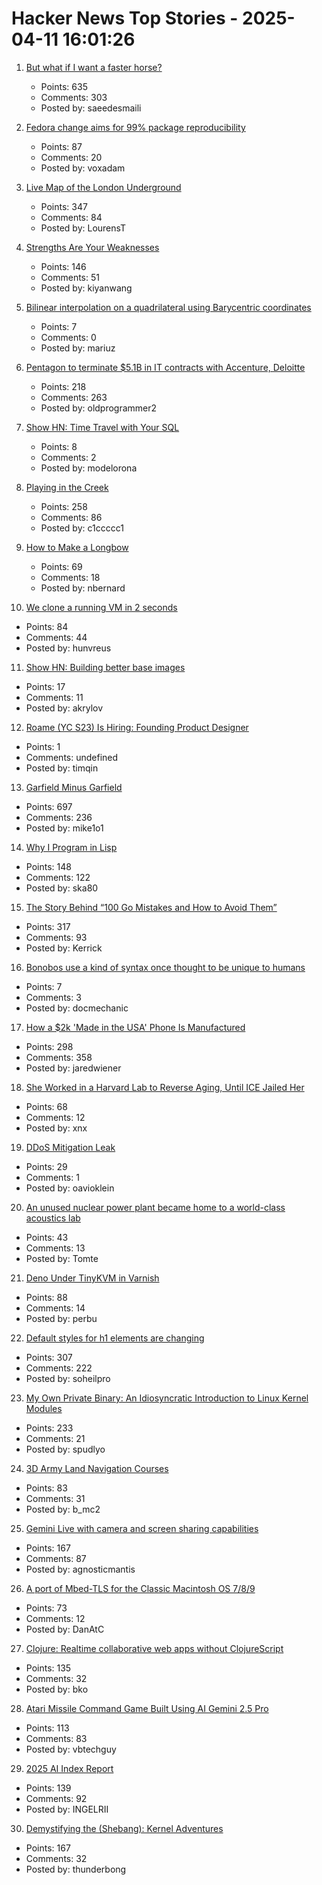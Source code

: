 # Hacker News Top Stories - 2025-04-11 16:01:26

1. [But what if I want a faster horse?](https://rakhim.exotext.com/but-what-if-i-really-want-a-faster-horse)
   - Points: 635
   - Comments: 303
   - Posted by: saeedesmaili

2. [Fedora change aims for 99% package reproducibility](https://lwn.net/Articles/1014979/)
   - Points: 87
   - Comments: 20
   - Posted by: voxadam

3. [Live Map of the London Underground](https://www.londonunderground.live/)
   - Points: 347
   - Comments: 84
   - Posted by: LourensT

4. [Strengths Are Your Weaknesses](https://terriblesoftware.org/2025/03/31/your-strengths-are-your-weaknesses/)
   - Points: 146
   - Comments: 51
   - Posted by: kiyanwang

5. [Bilinear interpolation on a quadrilateral using Barycentric coordinates](https://gpuopen.com/learn/bilinear-interpolation-quadrilateral-barycentric-coordinates/)
   - Points: 7
   - Comments: 0
   - Posted by: mariuz

6. [Pentagon to terminate $5.1B in IT contracts with Accenture, Deloitte](https://www.reuters.com/world/us/pentagon-terminate-51-billion-it-contracts-with-accenture-deloitte-others-2025-04-11/)
   - Points: 218
   - Comments: 263
   - Posted by: oldprogrammer2

7. [Show HN: Time Travel with Your SQL](undefined)
   - Points: 8
   - Comments: 2
   - Posted by: modelorona

8. [Playing in the Creek](https://www.lesswrong.com/posts/rLucLvwKoLdHSBTAn/playing-in-the-creek)
   - Points: 258
   - Comments: 86
   - Posted by: c1ccccc1

9. [How to Make a Longbow](https://www.howtomakealongbow.co.uk)
   - Points: 69
   - Comments: 18
   - Posted by: nbernard

10. [We clone a running VM in 2 seconds](https://codesandbox.io/blog/how-we-clone-a-running-vm-in-2-seconds)
   - Points: 84
   - Comments: 44
   - Posted by: hunvreus

11. [Show HN: Building better base images](https://github.com/avkcode/container-tools)
   - Points: 17
   - Comments: 11
   - Posted by: akrylov

12. [Roame (YC S23) Is Hiring: Founding Product Designer](https://www.ycombinator.com/companies/roame/jobs/SaJ0TjL-founding-product-designer)
   - Points: 1
   - Comments: undefined
   - Posted by: timqin

13. [Garfield Minus Garfield](https://garfieldminusgarfield.net)
   - Points: 697
   - Comments: 236
   - Posted by: mike1o1

14. [Why I Program in Lisp](http://funcall.blogspot.com/2025/04/why-i-program-in-lisp.html)
   - Points: 148
   - Comments: 122
   - Posted by: ska80

15. [The Story Behind “100 Go Mistakes and How to Avoid Them”](https://www.thecoder.cafe/p/100-go-mistakes)
   - Points: 317
   - Comments: 93
   - Posted by: Kerrick

16. [Bonobos use a kind of syntax once thought to be unique to humans](https://www.newscientist.com/article/2474993-bonobos-use-a-kind-of-syntax-once-thought-to-be-unique-to-humans/)
   - Points: 7
   - Comments: 3
   - Posted by: docmechanic

17. [How a $2k 'Made in the USA' Phone Is Manufactured](https://www.404media.co/how-a-2-000-made-in-the-usa-liberty-phone-phone-is-manufactured/)
   - Points: 298
   - Comments: 358
   - Posted by: jaredwiener

18. [She Worked in a Harvard Lab to Reverse Aging, Until ICE Jailed Her](https://www.nytimes.com/2025/04/11/science/russian-scientist-ice-detained-harvard.html)
   - Points: 68
   - Comments: 12
   - Posted by: xnx

19. [DDoS Mitigation Leak](https://www.kentik.com/blog/beyond-their-intended-scope-ddos-mitigation-leak/)
   - Points: 29
   - Comments: 1
   - Posted by: oavioklein

20. [An unused nuclear power plant became home to a world-class acoustics lab](https://www.theverge.com/tech/644385/nuclear-power-plant-acoustics-lab)
   - Points: 43
   - Comments: 13
   - Posted by: Tomte

21. [Deno Under TinyKVM in Varnish](https://info.varnish-software.com/blog/tinykvm-in-varnish-and-some-deno)
   - Points: 88
   - Comments: 14
   - Posted by: perbu

22. [Default styles for h1 elements are changing](https://developer.mozilla.org/en-US/blog/h1-element-styles/)
   - Points: 307
   - Comments: 222
   - Posted by: soheilpro

23. [My Own Private Binary: An Idiosyncratic Introduction to Linux Kernel Modules](https://www.muppetlabs.com/~breadbox/txt/mopb.html)
   - Points: 233
   - Comments: 21
   - Posted by: spudlyo

24. [3D Army Land Navigation Courses](https://oe.tradoc.army.mil/oegames/landnav/index.html)
   - Points: 83
   - Comments: 31
   - Posted by: b_mc2

25. [Gemini Live with camera and screen sharing capabilities](https://blog.google/products/gemini/gemini-live-android-tips/)
   - Points: 167
   - Comments: 87
   - Posted by: agnosticmantis

26. [A port of Mbed-TLS for the Classic Macintosh OS 7/8/9](https://github.com/bbenchoff/MacSSL)
   - Points: 73
   - Comments: 12
   - Posted by: DanAtC

27. [Clojure: Realtime collaborative web apps without ClojureScript](https://andersmurphy.com/2025/04/07/clojure-realtime-collaborative-web-apps-without-clojurescript.html)
   - Points: 135
   - Comments: 32
   - Posted by: bko

28. [Atari Missile Command Game Built Using AI Gemini 2.5 Pro](https://missile-command-game.centminmod.com/)
   - Points: 113
   - Comments: 83
   - Posted by: vbtechguy

29. [2025 AI Index Report](https://hai.stanford.edu/ai-index/2025-ai-index-report)
   - Points: 139
   - Comments: 92
   - Posted by: INGELRII

30. [Demystifying the (Shebang): Kernel Adventures](https://crocidb.com/post/kernel-adventures/demystifying-the-shebang/)
   - Points: 167
   - Comments: 32
   - Posted by: thunderbong

